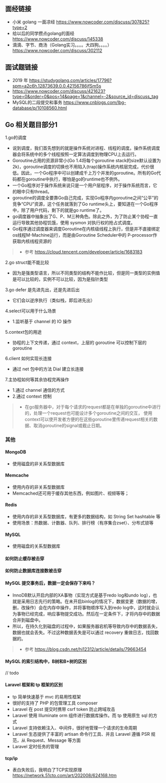 ## 面经链接
* 小米 golang 一面凉经 https://www.nowcoder.com/discuss/307825?type=2
* 给以后的同学攒点golang的面经 https://www.nowcoder.com/discuss/145338
* 滴滴、字节、商汤（Golang实习。。。。大四狗。。。。） https://www.nowcoder.com/discuss/302112

## 面试题链接
* 2019 年 https://studygolang.com/articles/17796?spm=a2c6h.12873639.0.0.42156786jfSm5s
* https://www.nowcoder.com/discuss/421623?type=0&order=0&pos=14&page=1&channel=-2&source_id=discuss_tag
* MySQL的二段提交和事务 https://www.cnblogs.com/lbg-database/p/10108560.html

## Go 相关题目部分1
1.go的调度
* 说到调度，我们首先想到的就是操作系统对进程、线程的调度。操作系统调度器会将系统中的多个线程按照一定算法调度到物理CPU上去运行。
* Goroutine占用的资源非常小(Go 1.4将每个goroutine stack的size默认设置为2k)，goroutine调度的切换也不用陷入(trap)操作系统内核层完成，代价很低。因此，一个Go程序中可以创建成千上万个并发的goroutine。所有的Go代码都在goroutine中执行，哪怕是go的runtime也不例外。
* 一个Go程序对于操作系统来说只是一个用户层程序，对于操作系统而言，它的眼中只有thread。
* goroutine的调度全要靠Go自己完成，实现Go程序内goroutine之间“公平”的竞争“CPU”资源，这个任务就落到了Go runtime头上，要知道在一个Go程序中，除了用户代码，剩下的就是go runtime了。
* go调度器中抽象出了G、P、M三种角色。除此之外，为了防止某个协程一直运行导致其他协程饥饿，使用 sysmon 对执行权的抢占式调度。
* Go程序通过调度器来调度Goroutine在内核级线程上执行，但是并不直接绑定os线程M-Machine运行，而是由Goroutine Scheduler中的 P-processor作获取内核线程资源的

>* 参考 https://cloud.tencent.com/developer/article/1683183

2.go struct能不能比较
* 因为是强类型语言，所以不同类型的结构不能作比较，但是同一类型的实例值是可以比较的，实例不可以比较，因为是指针类型

3.go defer 是先进先出，还是先进后出
* 它们会以逆序执行（类似栈，即后进先出）

4.select可以用于什么场景
* 1.监听基于 channel 的 IO 操作

5.context包的用途
* 协程的上下文传递，通过 context，上层的 goroutine 可以控制下层的 goroutine

6.client 如何实现长连接
* 通过 net 包中的方法 Dial 建立长连接

7.主协程如何等其余协程完再操作
* 1.通过 channel 通信的方式
* 2.通过 context 控制
>* 在go服务器中，对于每个请求的request都是在单独的goroutine中进行的，处理一个request也可能设计多个goroutine之间的交互， 使用context可以使开发者方便的在这些goroutine里传递request相关的数据、取消goroutine的signal或截止日期。


### 其他
#### MongoDB
* 使用磁盘的非关系型数据库

#### Memcache
* 使用内存的非关系型数据库
* Memcached还可用于缓存其他东西，例如图片、视频等等；

#### Redis
* 使用内存的非关系型数据库，有更多的数据结构，如 String Set hashtable 等
* 使用场景：热数据、计数器、队列、排行榜（有序集合zset）、分布式锁等


#### MySQL
* 使用磁盘的关系型数据库

#### 如何防止缓存被击穿

#### 如何防止数据库连接数被击穿

#### MySQL 提交事务后，数据一定会保存下来吗？
*  InnoDB默认开启内部的XA事物（实现方式是基于redo log和undo log），也就是采用日志先行的策略。在未开启binlog的情况下，数据变更（数据的增，删，改操作）会在内存中操作，并将事物顺序写入到redo log中，这时就会认为事物已经完成，响应事物提交成功。然后在一定条件下，才将内存中的数据合并到磁盘中。
* 所以，在持久化到磁盘的过程中，如果服务器宕机等导致内存中的数据丢失，数据也就会丢失。不过这种数据丢失是可以通过 recovery 重做日志，找回数据的。
>* 参考 https://blog.csdn.net/hj12312/article/details/79663454

#### MySQL 的索引结构中，B树和B+树的区别
// todo

#### Laravel 框架和 tp 框架的区别
* tp 简单快速基于 mvc 的易用性框架
* 很好的支持了 PHP 的包管理工具 composer
* Laravel 在 post 提交时携带 csrf token 防止跨域攻击
* Laravel 使用 Illuminate orm 组件进行数据库操作。而 tp 使用原生 sql 的方式
* Laravel 支持依赖注入、中间件，很好地管理一个请求的生命周期
* Laravel 生态提供了丰富的 artisan 命令行工具、并且 Laravel 遵循 PSR 规范，从 Request、Message 等方面
* Laravel 定时任务的管理

#### tcp/ip
* 表白失败后，我明白了TCP实现原理 https://network.51cto.com/art/202008/624168.htm